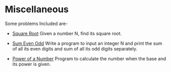 # Miscellaneous

Some problems Included are-

- [Square Root](./MSC_0001_Square_Root.java)
  Given a number N, find its square root.

- [Sum Even Odd](./MSC_0002_Sum_Even_Odd.java)
  Write a program to input an integer N and print the sum of all its even digits and sum of all its odd digits separately.

- [Power of a Number](./MSC_0003_Power_Of_A_Number)
  Program to calculate the number when the base and its power is given.